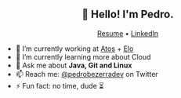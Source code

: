<h2 align="center">👋 Hello! I'm Pedro.</h2>
<p align="center">
  <a href="https://pedrobezerra.dev/">Resume</a> •
  <a href="https://br.linkedin.com/in/pedrobezerradev">LinkedIn</a>
</p>


- 🔭 I’m currently working at [Atos](https://atos.net/en/) + [Elo](https://www.elo.com.br/)
- 🌱 I’m currently learning more about Cloud
- 💬 Ask me about **Java, Git and Linux**
- 📫 Reach me: [@pedrobezerradev](https://twitter.com/pedrobezerradev) on Twitter
- ⚡ Fun fact: no time, dude :hourglass_flowing_sand:
